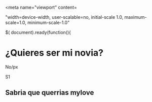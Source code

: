 <!DOCTYPE html>

<html lang="en">

<head>

<meta charset="UTF-8">

<title>Quieres ser mi novia</title>

<meta name="viewport" content=

"width=device-width, user-scalable=no, initial-scale 1.0, maximum-scale=1.0, minimum-scale-1.0"

<link rel="stylesheet" href="main.css">

<script src=

"https://ajax.googleapis.com/ajax/libs/jquery/3.4.1/ jquery.min.js"

></script>

$( document).ready(function(){

<script>

$(".pl).hover(function(){

arriba Math.random()*(400-1) +1; abajo Math.random() (609-1) +1; $(this).css('top', arriba); $(this).css('left', abajo); }); });

function dijosi(){

document.getElementById('si').style.display

'block';

} </script>

</head>

<body>

<div class="contenedor">

<div class="titulo">

<h1>¿Quieres ser mi novia?</h1>

</div>

<div class="opclones">

<p class="p1">No/px

<p onclick="dijosi()" class="p2">S1</p>

<div id="s1">

<h2>Sabria que querrias mylove</h2>

</div>

</div>

</div>

</body>

</html>
